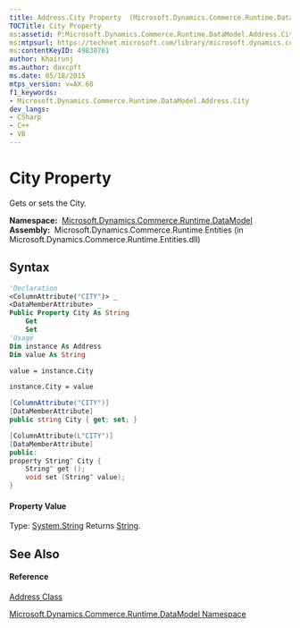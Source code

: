 ```yaml
---
title: Address.City Property  (Microsoft.Dynamics.Commerce.Runtime.DataModel)
TOCTitle: City Property
ms:assetid: P:Microsoft.Dynamics.Commerce.Runtime.DataModel.Address.City
ms:mtpsurl: https://technet.microsoft.com/library/microsoft.dynamics.commerce.runtime.datamodel.address.city(v=AX.60)
ms:contentKeyID: 49830761
author: Khairunj
ms.author: daxcpft
ms.date: 05/18/2015
mtps_version: v=AX.60
f1_keywords:
- Microsoft.Dynamics.Commerce.Runtime.DataModel.Address.City
dev_langs:
- CSharp
- C++
- VB
---
```


# City Property

Gets or sets the City.

**Namespace:**  [Microsoft.Dynamics.Commerce.Runtime.DataModel](microsoft-dynamics-commerce-runtime-datamodel-namespace.md)  
**Assembly:**  Microsoft.Dynamics.Commerce.Runtime.Entities (in Microsoft.Dynamics.Commerce.Runtime.Entities.dll)

## Syntax

``` vb
'Declaration
<ColumnAttribute("CITY")> _
<DataMemberAttribute> _
Public Property City As String
    Get
    Set
'Usage
Dim instance As Address
Dim value As String

value = instance.City

instance.City = value
```

``` csharp
[ColumnAttribute("CITY")]
[DataMemberAttribute]
public string City { get; set; }
```

``` c++
[ColumnAttribute(L"CITY")]
[DataMemberAttribute]
public:
property String^ City {
    String^ get ();
    void set (String^ value);
}
```

#### Property Value

Type: [System.String](https://technet.microsoft.com/library/s1wwdcbf\(v=ax.60\))  
Returns [String](https://technet.microsoft.com/library/s1wwdcbf\(v=ax.60\)).  

## See Also

#### Reference

[Address Class](address-class-microsoft-dynamics-commerce-runtime-datamodel.md)

[Microsoft.Dynamics.Commerce.Runtime.DataModel Namespace](microsoft-dynamics-commerce-runtime-datamodel-namespace.md)

